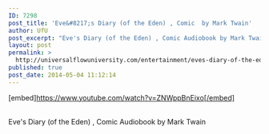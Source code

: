 ```yaml
---
ID: 7298
post_title: 'Eve&#8217;s Diary (of the Eden) , Comic  by Mark Twain'
author: UfU
post_excerpt: "Eve's Diary (of the Eden) , Comic Audiobook by Mark Twain"
layout: post
permalink: >
  http://universalflowuniversity.com/entertainment/eves-diary-of-the-eden-comic-by-mark-twain/
published: true
post_date: 2014-05-04 11:12:14
---
```

[embed]https://www.youtube.com/watch?v=ZNWppBnEixo[/embed]</br></br>
<p>Eve's Diary (of the Eden) , Comic Audiobook by Mark Twain</p>